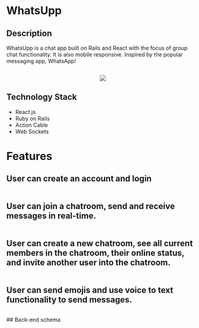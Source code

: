 # WhatsUpp

## Description

WhatsUpp is a chat app built on Rails and React with the focus of group chat functionality. It is also mobile responsive. Inspired by the popular messaging app, WhatsApp!

<p align="center"><img src = ""/></p>
<p align="center"><img src = "/git-demo/mobile-demo.gif"/></p>

## Technology Stack

- React.js
- Ruby on Rails
- Action Cable
- Web Sockets

# Features

## User can create an account and login

<p align="center"><img src = ""/></p>

## User can join a chatroom, send and receive messages in real-time.

<p align="center"><img src = ""/></p>

## User can create a new chatroom, see all current members in the chatroom, their online status, and invite another user into the chatroom.

<p align="center"><img src = ""/></p>

## User can send emojis and use voice to text functionality to send messages.

<p align="center"><img src = ""/></p>
## Back-end schema
<p align="center"><img src = ""/></p>
